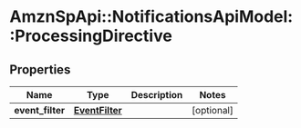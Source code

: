 # AmznSpApi::NotificationsApiModel::ProcessingDirective

## Properties
Name | Type | Description | Notes
------------ | ------------- | ------------- | -------------
**event_filter** | [**EventFilter**](EventFilter.md) |  | [optional] 

